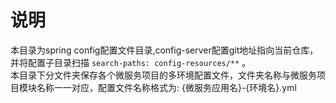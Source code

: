 # 说明

本目录为spring config配置文件目录,config-server配置git地址指向当前仓库，并将配置子目录扫描 `search-paths: config-resources/**` 。  
本目录下分文件夹保存各个微服务项目的多环境配置文件，文件夹名称与微服务项目模块名称一一对应，配置文件名称格式为: {微服务应用名}-{环境名}.yml
